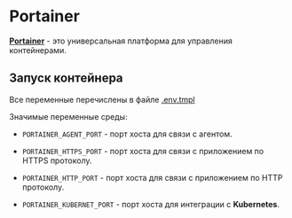 # Portainer

[**Portainer**](https://docs.portainer.io/) - это универсальная платформа для управления контейнерами.

## Запуск контейнера

Все переменные перечислены в файле [.env.tmpl](compose/.env.tmpl)

Значимые переменные среды:

- `PORTAINER_AGENT_PORT`    - порт хоста для связи с агентом.

- `PORTAINER_HTTPS_PORT`    - порт хоста для связи с приложением по HTTPS протоколу.
- `PORTAINER_HTTP_PORT`     - порт хоста для связи с приложением по HTTP протоколу.
- `PORTAINER_KUBERNET_PORT` - порт хоста для интеграции с **Kubernetes**.
